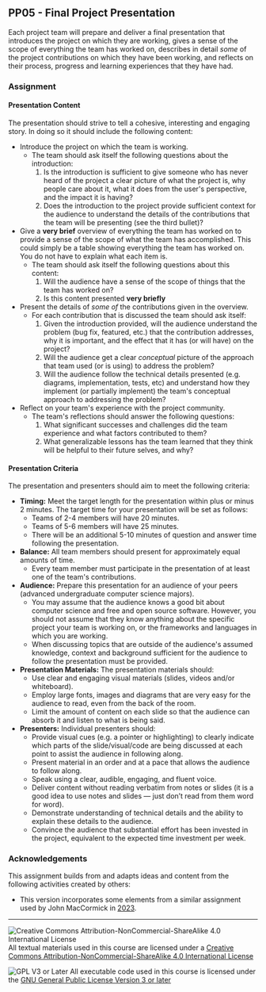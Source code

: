 ## PP05 - Final Project Presentation

Each project team will prepare and deliver a final presentation that introduces the project on which they are working, gives a sense of the scope of everything the team has worked on, describes in detail _some_ of the project contributions on which they have been working, and reflects on their process, progress and learning experiences that they have had.

### Assignment

#### Presentation Content

The presentation should strive to tell a cohesive, interesting and engaging story. In doing so it should include the following content:
- Introduce the project on which the team is working.
  - The team should ask itself the following questions about the introduction:
    1. Is the introduction is sufficient to give someone who has never heard of the project a clear picture of what the project is, why people care about it, what it does from the user's perspective, and the impact it is having?
    1. Does the introduction to the project provide sufficient context for the audience to understand the details of the contributions that the team will be presenting (see the third bullet)?
- Give a **very brief** overview of everything the team has worked on to provide a sense of the scope of what the team has accomplished.  This could simply be a table showing everything the team has worked on. You do not have to explain what each item is.
  - The team should ask itself the following questions about this content:
    1. Will the audience have a sense of the scope of things that the team has worked on?
    2. Is this content presented **very briefly**
- Present the details of _some of_ the contributions given in the overview.
  - For each contribution that is discussed the team should ask itself:
    1. Given the introduction provided, will the audience understand the problem (bug fix, featured, etc.) that the contribution addresses, why it is important, and the effect that it has (or will have) on the project?
    2. Will the audience get a clear _conceptual_ picture of the approach that team used (or is using) to address the problem?
    3. Will the audience follow the technical details presented (e.g. diagrams, implementation, tests, etc) and understand how they implement (or partially implement) the team's conceptual approach to addressing the problem?
- Reflect on your team's experience with the project community.
  - The team's reflections should answer the following questions:
    1. What significant successes and challenges did the team experience and what factors contributed to them?
    2. What generalizable lessons has the team learned that they think will be helpful to their future selves, and why?

#### Presentation Criteria

The presentation and presenters should aim to meet the following criteria:
- **Timing:** Meet the target length for the presentation within plus or minus 2 minutes.  The target time for your presentation will be set as follows:
    - Teams of 2-4 members will have 20 minutes.
    - Teams of 5-6 members will have 25 minutes.
    - There will be an additional 5-10 minutes of question and answer time following the presentation.
- **Balance:** All team members should present for approximately equal amounts of time.
  - Every team member must participate in the presentation of at least one of the team's contributions.
- **Audience:** Prepare this presentation for an audience of your peers (advanced undergraduate computer science majors). 
  - You may assume that the audience knows a good bit about computer science and free and open source software. However, you should not assume that they know anything about the specific project your team is working on, or the frameworks and languages in which you are working. 
  - When discussing topics that are outside of the audience's assumed knowledge, context and background sufficient for the audience to follow the presentation must be provided.
- **Presentation Materials:** The presentation materials should:
  - Use clear and engaging visual materials (slides, videos and/or whiteboard).
  - Employ large fonts, images and diagrams that are very easy for the audience to read, even from the back of the room.
  - Limit the amount of content on each slide so that the audience can absorb it and listen to what is being said.
- **Presenters:** Individual presenters should:
  - Provide visual cues (e.g. a pointer or highlighting) to clearly indicate which parts of the slide/visual/code are being discussed at each point to assist the audience in following along.
  - Present material in an order and at a pace that allows the audience to follow along.
  - Speak using a clear, audible, engaging, and fluent voice.
  - Deliver content without reading verbatim from notes or slides (it is a good idea to use notes and slides — just don’t read from them word for word).
  - Demonstrate understanding of technical details and the ability to explain these details to the audience.
  - Convince the audience that substantial effort has been invested in the project, equivalent to the expected time investment per week.

### Acknowledgements

This assignment builds from and adapts ideas and content from the following activities created by others:

- This version incorporates some elements from a similar assignment used by John MacCormick in [2023](https://dickinson-comp491-fall2023.github.io/comp491-fa2023-web/hw/P1-tech-spike-presentation.docx).

---

![Creative Commons Attribution-NonCommercial-ShareAlike 4.0 International License](https://i.creativecommons.org/l/by-nc-sa/4.0/88x31.png "Creative Commons Attribution-NonCommercial-ShareAlike 4.0 International License") All textual materials used in this course are licensed under a [Creative Commons Attribution-NonCommercial-ShareAlike 4.0 International License](http://creativecommons.org/licenses/by-nc-sa/4.0/)

![GPL V3 or Later](https://www.gnu.org/graphics/gplv3-or-later-sm.png "GPL V3 or later") All executable code used in this course is licensed under the [GNU General Public License Version 3 or later](https://www.gnu.org/licenses/gpl.txt)
